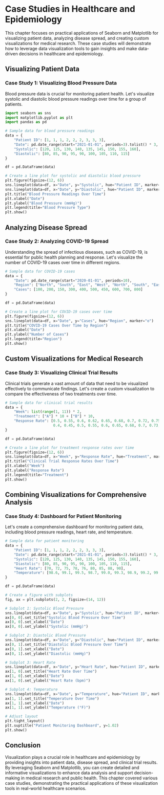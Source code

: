 # Case Studies in Healthcare and Epidemiology
This chapter focuses on practical applications of Seaborn and Matplotlib for visualizing patient data, analyzing disease spread, and creating custom visualizations for medical research. These case studies will demonstrate how to leverage data visualization tools to gain insights and make data-driven decisions in healthcare and epidemiology.

## Visualizing Patient Data
### Case Study 1: Visualizing Blood Pressure Data
Blood pressure data is crucial for monitoring patient health. Let's visualize systolic and diastolic blood pressure readings over time for a group of patients.

```python
import seaborn as sns
import matplotlib.pyplot as plt
import pandas as pd

# Sample data for blood pressure readings
data = {
    "Patient ID": [1, 1, 1, 2, 2, 2, 3, 3, 3],
    "Date": pd.date_range(start="2021-01-01", periods=3).tolist() * 3,
    "Systolic": [120, 125, 130, 140, 135, 145, 150, 155, 160],
    "Diastolic": [80, 85, 90, 95, 90, 100, 105, 110, 115]
}

df = pd.DataFrame(data)

# Create a line plot for systolic and diastolic blood pressure
plt.figure(figsize=(12, 6))
sns.lineplot(data=df, x="Date", y="Systolic", hue="Patient ID", marker="o", label="Systolic")
sns.lineplot(data=df, x="Date", y="Diastolic", hue="Patient ID", marker="o", linestyle="--", label="Diastolic")
plt.title("Blood Pressure Readings Over Time")
plt.xlabel("Date")
plt.ylabel("Blood Pressure (mmHg)")
plt.legend(title="Blood Pressure Type")
plt.show()
```

## Analyzing Disease Spread
### Case Study 2: Analyzing COVID-19 Spread
Understanding the spread of infectious diseases, such as COVID-19, is essential for public health planning and response. Let's visualize the number of COVID-19 cases over time in different regions.

```python
# Sample data for COVID-19 cases
data = {
    "Date": pd.date_range(start="2020-01-01", periods=10),
    "Region": ["North", "South", "East", "West", "North", "South", "East", "West", "North", "South"],
    "Cases": [100, 200, 150, 300, 400, 500, 450, 600, 700, 800]
}

df = pd.DataFrame(data)

# Create a line plot for COVID-19 cases over time
plt.figure(figsize=(12, 6))
sns.lineplot(data=df, x="Date", y="Cases", hue="Region", marker="o")
plt.title("COVID-19 Cases Over Time by Region")
plt.xlabel("Date")
plt.ylabel("Number of Cases")
plt.legend(title="Region")
plt.show()
```

## Custom Visualizations for Medical Research
### Case Study 3: Visualizing Clinical Trial Results
Clinical trials generate a vast amount of data that need to be visualized effectively to communicate findings. Let's create a custom visualization to compare the effectiveness of two treatments over time.

```python
# Sample data for clinical trial results
data = {
    "Week": list(range(1, 11)) * 2,
    "Treatment": ["A"] * 10 + ["B"] * 10,
    "Response Rate": [0.5, 0.55, 0.6, 0.62, 0.65, 0.68, 0.7, 0.72, 0.75, 0.78, 
                      0.4, 0.45, 0.5, 0.55, 0.6, 0.65, 0.68, 0.7, 0.73, 0.75]
}

df = pd.DataFrame(data)

# Create a line plot for treatment response rates over time
plt.figure(figsize=(12, 6))
sns.lineplot(data=df, x="Week", y="Response Rate", hue="Treatment", marker="o")
plt.title("Clinical Trial Response Rates Over Time")
plt.xlabel("Week")
plt.ylabel("Response Rate")
plt.legend(title="Treatment")
plt.show()
```

## Combining Visualizations for Comprehensive Analysis
### Case Study 4: Dashboard for Patient Monitoring
Let's create a comprehensive dashboard for monitoring patient data, including blood pressure readings, heart rate, and temperature.

```python
# Sample data for patient monitoring
data = {
    "Patient ID": [1, 1, 1, 2, 2, 2, 3, 3, 3],
    "Date": pd.date_range(start="2021-01-01", periods=3).tolist() * 3,
    "Systolic": [120, 125, 130, 140, 135, 145, 150, 155, 160],
    "Diastolic": [80, 85, 90, 95, 90, 100, 105, 110, 115],
    "Heart Rate": [70, 72, 75, 78, 76, 80, 85, 88, 90],
    "Temperature": [98.6, 99.1, 99.5, 98.7, 99.0, 99.3, 98.9, 99.2, 99.6]
}

df = pd.DataFrame(data)

# Create a figure with subplots
fig, ax = plt.subplots(2, 2, figsize=(14, 12))

# Subplot 1: Systolic Blood Pressure
sns.lineplot(data=df, x="Date", y="Systolic", hue="Patient ID", marker="o", ax=ax[0, 0])
ax[0, 0].set_title("Systolic Blood Pressure Over Time")
ax[0, 0].set_xlabel("Date")
ax[0, 0].set_ylabel("Systolic (mmHg)")

# Subplot 2: Diastolic Blood Pressure
sns.lineplot(data=df, x="Date", y="Diastolic", hue="Patient ID", marker="o", ax=ax[0, 1])
ax[0, 1].set_title("Diastolic Blood Pressure Over Time")
ax[0, 1].set_xlabel("Date")
ax[0, 1].set_ylabel("Diastolic (mmHg)")

# Subplot 3: Heart Rate
sns.lineplot(data=df, x="Date", y="Heart Rate", hue="Patient ID", marker="o", ax=ax[1, 0])
ax[1, 0].set_title("Heart Rate Over Time")
ax[1, 0].set_xlabel("Date")
ax[1, 0].set_ylabel("Heart Rate (bpm)")

# Subplot 4: Temperature
sns.lineplot(data=df, x="Date", y="Temperature", hue="Patient ID", marker="o", ax=ax[1, 1])
ax[1, 1].set_title("Temperature Over Time")
ax[1, 1].set_xlabel("Date")
ax[1, 1].set_ylabel("Temperature (°F)")

# Adjust layout
plt.tight_layout()
plt.suptitle("Patient Monitoring Dashboard", y=1.02)
plt.show()
```

## Conclusion
Visualization plays a crucial role in healthcare and epidemiology by providing insights into patient data, disease spread, and clinical trial results. By leveraging Seaborn and Matplotlib, you can create detailed and informative visualizations to enhance data analysis and support decision-making in medical research and public health. This chapter covered various case studies, demonstrating the practical applications of these visualization tools in real-world healthcare scenarios.
